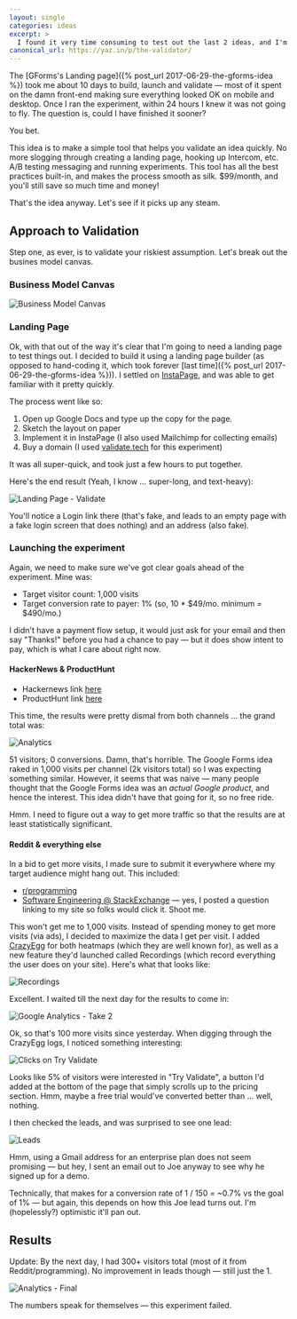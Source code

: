 ```yaml
---
layout: single
categories: ideas
excerpt: >
  I found it very time consuming to test out the last 2 ideas, and I'm wondering if there's a quicker way to do that specifically for testing out product ideas. That's what I'll be testing with this experiment.
canonical_url: https://yaz.in/p/the-validator/
---
```


The [GForms's Landing page]({% post_url 2017-06-29-the-gforms-idea %}) took me about 10 days to build, launch and validate — most of it spent on the damn front-end making sure everything looked OK on mobile and desktop. Once I ran the experiment, within 24 hours I knew it was not going to fly. The question is, could I have finished it sooner?

You bet.

This idea is to make a simple tool that helps you validate an idea quickly. No more slogging through creating a landing page, hooking up Intercom, etc. A/B testing messaging and running experiments. This tool has all the best practices built-in, and makes the process smooth as silk. $99/month, and you'll still save so much time and money!

That's the idea anyway. Let's see if it picks up any steam.

## Approach to Validation

Step one, as ever, is to validate your riskiest assumption. Let's break out the busines model canvas.

### Business Model Canvas

![Business Model Canvas](/assets/business-model-canvas-validate.png)

### Landing Page

Ok, with that out of the way it's clear that I'm going to need a landing page to test things out. I decided to build it using a landing page builder (as opposed to hand-coding it, which took forever [last time]({% post_url 2017-06-29-the-gforms-idea %})). I settled on [InstaPage](http://instapage.com), and was able to get familiar with it pretty quickly.

The process went like so:
1. Open up Google Docs and type up the copy for the page.
2. Sketch the layout on paper
3. Implement it in InstaPage (I also used Mailchimp for collecting emails)
4. Buy a domain (I used [validate.tech](http://validate.tech) for this experiment)

It was all super-quick, and took just a few hours to put together.

Here's the end result (Yeah, I know &hellip; super-long, and text-heavy):

![Landing Page - Validate](/assets/landing-page-validate.png)

You'll notice a Login link there (that's fake, and leads to an empty page with a fake login screen that does nothing) and an address (also fake).

### Launching the experiment

Again, we need to make sure we've got clear goals ahead of the experiment. Mine was:
- Target visitor count: 1,000 visits
- Target conversion rate to payer: 1% (so, 10 * $49/mo. minimum = $490/mo.)

I didn't have a payment flow setup, it would just ask for your email and then say "Thanks!" before you had a chance to pay &mdash; but it does show intent to pay, which is what I care about right now.

#### HackerNews &amp; ProductHunt

- Hackernews link [here](https://news.ycombinator.com/item?id=14654999)
- ProductHunt link [here](https://www.producthunt.com/posts/validate)

This time, the results were pretty dismal from both channels &hellip; the grand total was: 

![Analytics](/assets/analytics-validate-1.png)

51 visitors; 0 conversions. Damn, that's horrible. The Google Forms idea raked in 1,000 visits per channel (2k visitors total) so I was expecting something similar. However, it seems that was naive &mdash; many people thought that the Google Forms idea was an *actual Google product*, and hence the interest. This idea didn't have that going for it, so no free ride.

Hmm. I need to figure out a way to get more traffic so that the results are at least statistically significant. 

#### Reddit &amp; everything else

In a bid to get more visits, I made sure to submit it everywhere where my target audience might hang out. This included:

- [r/programming](https://www.reddit.com/r/programming/comments/6khslc/test_your_startup_idea_in_under_24_hours/)
- [Software Engineering @ StackExchange](https://softwareengineering.stackexchange.com/questions/351961/how-can-i-effectively-test-a-product-idea-before-building-it) &mdash; yes, I posted a question linking to my site so folks would click it. Shoot me.

This won't get me to 1,000 visits. Instead of spending money to get more visits (via ads), I decided to maximize the data I get per visit. I added [CrazyEgg](http://crazyegg.com) for both heatmaps (which they are well known for), as well as a new feature they'd launched called Recordings (which record everything the user does on your site). Here's what that looks like:

![Recordings](/assets/crazyegg-recordings-validate.png)

Excellent. I waited till the next day for the results to come in:

![Google Analytics - Take 2](/assets/analytics-validate-2.png)

Ok, so that's 100 more visits since yesterday. When digging through the CrazyEgg logs, I noticed something interesting:

![Clicks on Try Validate](/assets/analytics-try-clicks.png)

Looks like 5% of visitors were interested in "Try Validate", a button I'd added at the bottom of the page that simply scrolls up to the pricing section. Hmm, maybe a free trial would've converted better than &hellip; well, nothing.

I then checked the leads, and was surprised to see one lead:

![Leads](/assets/leads-validate-one.png)

Hmm, using a Gmail address for an enterprise plan does not seem promising &mdash; but hey, I sent an email out to Joe anyway to see why he signed up for a demo.

Technically, that makes for a conversion rate of 1 / 150 = ~0.7% vs the goal of 1% &mdash; but again, this depends on how this Joe lead turns out. I'm (hopelessly?) optimistic it'll pan out.

## Results

Update: By the next day, I had 300+ visitors total (most of it from Reddit/programming). No improvement in leads though &mdash; still just the 1.

![Analytics - Final](/assets/analytics-validate-3.png)

The numbers speak for themselves &mdash; this experiment failed.
